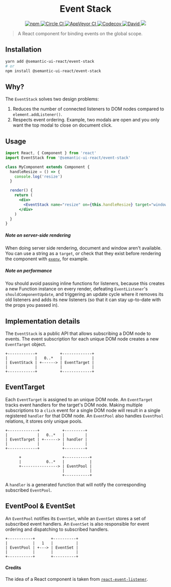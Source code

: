 <!-- Name -->
<h1 align="center">Event Stack</h1>

<!-- Badges -->
<p align="center">
  <a href="https://www.npmjs.com/package/@semantic-ui-react/event-stack">
    <img alt="npm" src="https://img.shields.io/npm/v/@semantic-ui-react/event-stack.svg?style=flat-square" />
  </a>
  <a href="https://circleci.com/gh/layershifter/event-stack">
    <img alt="Circle CI" src="https://img.shields.io/circleci/project/github/layershifter/event-stack/master.svg?logo=circleci&style=flat-square" />
  </a>
  <a href="https://ci.appveyor.com/project/layershifter/event-stack">
      <img alt="AppVeyor CI" src="https://img.shields.io/appveyor/ci/layershifter/event-stack/master.svg?logo=appveyor&style=flat-square" />
    </a>
  <a href="https://codecov.io/gh/layershifter/event-stack">
    <img alt="Codecov" src="https://img.shields.io/codecov/c/github/layershifter/event-stack/master.svg?style=flat-square" />
  </a>
  <a href="https://david-dm.org/layershifter/event-stack">
    <img alt="David" src="https://img.shields.io/david/layershifter/event-stack.svg?style=flat-square" />
  </a>
 
  <img src="http://img.badgesize.io/https://unpkg.com/@semantic-ui-react/event-stack/lib/cjs/event-stack.production.js?compression=gzip&label=gzip%20size&style=flat-square">
</p>

> A React component for binding events on the global scope.

## Installation

```bash
yarn add @semantic-ui-react/event-stack
# or
npm install @semantic-ui-react/event-stack
```

## Why?

The `EventStack` solves two design problems:

1. Reduces the number of connected listeners to DOM nodes compared to `element.addListener()`.
2. Respects event ordering. Example, two modals are open and you only want the top modal to close on document click.

## Usage

```jsx
import React, { Component } from 'react'
import EventStack from '@semantic-ui-react/event-stack'

class MyComponent extends Component {
  handleResize = () => {
    console.log('resize')
  }

  render() {
    return (
      <div>
        <EventStack name="resize" on={this.handleResize} target="window" />
      </div>
    )
  }
}
```

##### Note on server-side rendering

When doing server side rendering, document and window aren't available. You can use a string as a `target`, or check that they exist before rendering the component with [`exenv`](https://github.com/JedWatson/exenv), for example.

##### Note on performance

You should avoid passing inline functions for listeners, because this creates a new Function instance on every render, defeating `EventListener`'s `shouldComponentUpdate`, and triggering an update cycle where it removes its old listeners and adds its new listeners (so that it can stay up-to-date with the props you passed in).

## Implementation details

The `EventStack` is a public API that allows subscribing a DOM node to events. The event subscription for
each unique DOM node creates a new `EventTarget` object.

```
+------------+          +-------------+
|            |   0..*   |             |
| EventStack | +------> | EventTarget |
|            |          |             |
+------------+          +-------------+
```

## EventTarget

Each `EventTarget` is assigned to an unique DOM node. An `EventTarget` tracks event handlers for
the target's DOM node. Making multiple subscriptions to a `click` event for a single DOM node will
result in a single registered `handler` for that DOM node. An `EventPool` also handles `EventPool`
relations, it stores only unique pools.

```
+-------------+          +---------+
|             |   0..*   |         |
| EventTarget | +------> | handler |
|             |          |         |
+-------------+          +---------+

      +                  +-----------+
      |           0..*   |           |
      +----------------> | EventPool |
                         |           |
                         +-----------+
```

A `handler` is a generated function that will notify the corresponding subscribed `EventPool`.

## EventPool & EventSet

An `EventPool` notifies its `EventSet`, while an `EventSet` stores a set of subscribed
event handlers. An `EventSet` is also responsible for event ordering and dispatching to
subscribed handlers.

```
+-----------+       +----------+
|           |   1   |          |
| EventPool | +---> | EventSet |
|           |       |          |
+-----------+       +----------+
```

#### Credits

The idea of a React component is taken from [`react-event-listener`](https://www.npmjs.com/package/react-event-listener).
